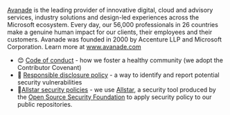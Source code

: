 [Avanade](https://www.avanade.com) is the leading provider of innovative digital, cloud and advisory services, industry solutions and design-led experiences across the Microsoft ecosystem. Every day, our 56,000 professionals in 26 countries make a genuine human impact for our clients, their employees and their customers.​ Avanade was founded in 2000 by Accenture LLP and Microsoft Corporation. Learn more at www.avanade.com

- 😊 [Code of conduct](https://avanade.github.io/code-of-conduct/) - how we foster a healthy community (we adopt the Contributor Covenant)
- 🔐 [Responsible disclosure policy](https://www.avanade.com/en/about/trust-center/vulnerability-disclosure) - a way to identify and report potential security vulnerabilities
- 🔗[Allstar security policies](https://github.com/Avanade/.allstar/tree/main#readme) - we use [Allstar](https://github.com/ossf/allstar), a security tool produced by the [Open Source Security Foundation](https://openssf.org/) to apply security policy to our public repositories.
